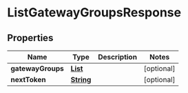 

# ListGatewayGroupsResponse


## Properties

| Name | Type | Description | Notes |
|------------ | ------------- | ------------- | -------------|
|**gatewayGroups** | [**List**](List.md) |  |  [optional] |
|**nextToken** | [**String**](String.md) |  |  [optional] |



